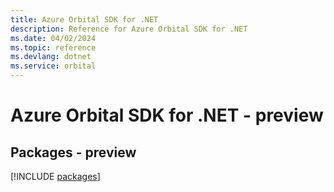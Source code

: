 ```yaml
---
title: Azure Orbital SDK for .NET
description: Reference for Azure Orbital SDK for .NET
ms.date: 04/02/2024
ms.topic: reference
ms.devlang: dotnet
ms.service: orbital
---
```

# Azure Orbital SDK for .NET - preview
## Packages - preview
[!INCLUDE [packages](orbital-index.md)]